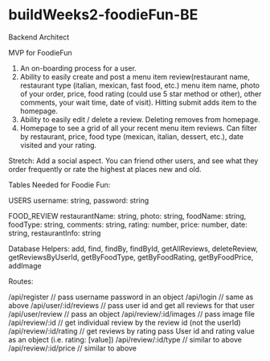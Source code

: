 # buildWeeks2-foodieFun-BE
Backend Architect 

MVP for FoodieFun
1. An on-boarding process for a user.
2. Ability to easily create and post a menu item review(restaurant name, restaurant type (italian, mexican, fast food, etc.) menu item name, photo of your order, price, food rating (could use 5 star method or other), other comments, your wait time, date of visit). Hitting submit adds item to the homepage. 
 3. Ability to easily edit / delete a review. Deleting removes from homepage. 
 4. Homepage to see a grid of all your recent menu item reviews.  Can filter by restaurant, price, food type (mexican, italian, dessert, etc.), date visited and your rating. 


Stretch: Add a social aspect. You can friend other users, and see what they order frequently or rate the highest at places new and old. 

Tables Needed for Foodie Fun:

USERS
username: string,
password: string

FOOD_REVIEW
restaurantName: string,
photo: string,
foodName: string,
foodType: string,
comments: string,
rating: number,
price: number,
date: string,
restaurantInfo: string

Database Helpers:
add,
  find,
  findBy,
  findById,
  getAllReviews,
  deleteReview,
  getReviewsByUserId,
  getByFoodType,
  getByFoodRating,
  getByFoodPrice,
  addImage

Routes:

/api/register // pass username password in an object
/api/login    // same as above
/api/user/:id/reviews  // pass user id and get all reviews for that user
/api/user/review  // pass an object 
/api/review/:id/images // pass image file 
/api/review/:id //  get individual review by the review id (not the userId)
/api/review/:id/rating  // get reviews by rating pass User id and rating value as an object (i.e. rating: [value])
/api/review/:id/type // similar to above
/api/review/:id/price // similar to above

